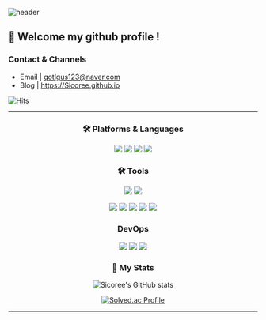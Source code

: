 ![header](https://capsule-render.vercel.app/api?type=waving&color=gradient&customColorList=18&height=250&section=header&text=Sihyeon%20Bae&fontSize=70&fontAlign=50&fontAlignY=40&animation=fadeIn)

##  👋 Welcome my github profile !
### Contact & Channels
- Email | qotlgus123@naver.com
- Blog | https://Sicoree.github.io
  
[![Hits](https://hits.seeyoufarm.com/api/count/incr/badge.svg?url=https%3A%2F%2Fgithub.com%2FSicoree&count_bg=%23C687D0&title_bg=%238035D8&icon=&icon_color=%23FFFFFF&title=hits&edge_flat=false)](https://hits.seeyoufarm.com)

---
<div align = center>
<h3> 🛠 Platforms & Languages </h3>
<p>
<img src="https://img.shields.io/badge/Java-007396.svg?&style=for-the-badge&logo=Java&logoColor=White"/></a>
<img src="https://img.shields.io/badge/Spring%20Boot-6DB33F.svg?&style=for-the-badge&logo=Spring%20Boot&logoColor=white"/></a>
<img src="https://img.shields.io/badge/Python-3776AB.svg?&style=for-the-badge&logo=Python&logoColor=white"/></a>
<img src="https://img.shields.io/badge/Django-092E20.svg?&style=for-the-badge&logo=Django&logoColor=white"/></a>
</p>
  
<h3> 🛠 Tools </h3>
<p>
<img src="https://img.shields.io/badge/IntelliJ%20IDEA-000000.svg?&style=for-the-badge&logo=IntelliJ%20IDEA&logoColor=white"/></a>
<img src="https://img.shields.io/badge/Visual%20Studio%20Code-007ACC.svg?&style=for-the-badge&logo=Visual%20Studio%20Code&logoColor=white"/></a>

<img src="https://img.shields.io/badge/Git-F05032.svg?&style=for-the-badge&logo=Git&logoColor=white"/></a>
<img src="https://img.shields.io/badge/GitHub-181717.svg?style=for-the-badge&logo=GitHub&logoColor=white"/></a>
<img src="https://img.shields.io/badge/GitLab-FC6D26.svg?style=for-the-badge&logo=GitLab&logoColor=white"/></a>
<img src="https://img.shields.io/badge/Jira-0052CC.svg?&style=for-the-badge&logo=Jira&logoColor=white"/></a>
<img src="https://img.shields.io/badge/Notion-000000.svg?&style=for-the-badge&logo=Notion&logoColor=white"/></a>
</p>

<h3> DevOps </h3>
<p>
<img src="https://img.shields.io/badge/MariaDB-003545.svg?&style=for-the-badge&logo=MariaDB&logoColor=white"/></a>
<img src="https://img.shields.io/badge/Docker-2496ED.svg?&style=for-the-badge&logo=Docker&logoColor=white"/></a>
<img src="https://img.shields.io/badge/Jenkins-D24939.svg?&style=for-the-badge&logo=Jenkins&logoColor=white"/></a>
</p>
</div>

<div align="center">
<h3> 🌱 My Stats </h3>  
  
![Sicoree's GitHub stats](https://github-readme-stats-git-masterrstaa-rickstaa.vercel.app/api?username=Sicoree&&show_icons=true&theme=calm)

[![Solved.ac Profile](http://mazassumnida.wtf/api/v2/generate_badge?boj=qotlgus123)](https://solved.ac/qotlgus123/)

---
</div>
